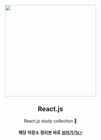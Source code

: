 <p align="center">
  <img src="https://user-images.githubusercontent.com/110442250/229817929-a8eb15bd-fe79-46fb-b2a5-2b51c2de4344.png" height="300">
  <h2 align="center">React.js</h2>
  <p align="center">React.js study collection 🚀<p>
  <h4 align="center">해당 저장소 정리본 바로 <a href="https://github.com/WastepaperBasket/React.js/wiki" > 보러가기👉 </a></h4>
  </p>
</p>
